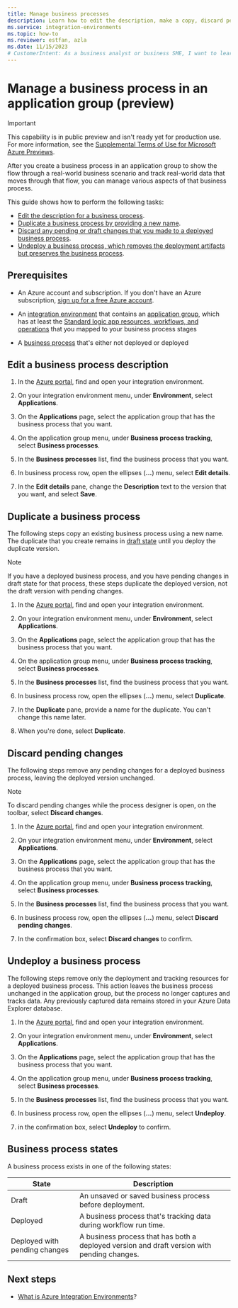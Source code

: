 ```yaml
---
title: Manage business processes
description: Learn how to edit the description, make a copy, discard pending changes, or delete the deployment for a business process in an application group.
ms.service: integration-environments
ms.topic: how-to
ms.reviewer: estfan, azla
ms.date: 11/15/2023
# CustomerIntent: As a business analyst or business SME, I want to learn ways to manage an existing business process, for example, edit the details, remove a deployed busienss processs, duplicate, or discard pending changes.
---
```


# Manage a business process in an application group (preview)

> [!IMPORTANT]
>
> This capability is in public preview and isn't ready yet for production use. For more information, see the 
> [Supplemental Terms of Use for Microsoft Azure Previews](https://azure.microsoft.com/support/legal/preview-supplemental-terms/).

After you create a business process in an application group to show the flow through a real-world business scenario and track real-world data that moves through that flow, you can manage various aspects of that business process.

This guide shows how to perform the following tasks:

- [Edit the description for a business process](#edit-description).
- [Duplicate a business process by providing a new name](#copy-business-process).
- [Discard any pending or draft changes that you made to a deployed business process](#discard-pending-changes).
- [Undeploy a business process, which removes the deployment artifacts but preserves the business process](#undeploy-process).

## Prerequisites

- An Azure account and subscription. If you don't have an Azure subscription, [sign up for a free Azure account](https://azure.microsoft.com/free/?WT.mc_id=A261C142F).

- An [integration environment](create-integration-environment.md) that contains an [application group](create-application-group.md), which has at least the [Standard logic app resources, workflows, and operations](../logic-apps/create-single-tenant-workflows-azure-portal.md) that you mapped to your business process stages

- A [business process](create-business-process.md) that's either not deployed or deployed

<a name="edit-description"></a>

## Edit a business process description

1. In the [Azure portal](https://portal.azure.com), find and open your integration environment.

1. On your integration environment menu, under **Environment**, select **Applications**.

1. On the **Applications** page, select the application group that has the business process that you want.

1. On the application group menu, under **Business process tracking**, select **Business processes**.

1. In the **Business processes** list, find the business process that you want.

1. In business process row, open the ellipses (**...**) menu, select **Edit details**.

1. In the **Edit details** pane, change the **Description** text to the version that you want, and select **Save**.

<a name="copy-business-process"></a>

## Duplicate a business process

The following steps copy an existing business process using a new name. The duplicate that you create remains in [draft state](#process-states) until you deploy the duplicate version.

> [!NOTE]
>
> If you have a deployed business process, and you have pending changes in draft state for that 
> process, these steps duplicate the deployed version, not the draft version with pending changes.

1. In the [Azure portal](https://portal.azure.com), find and open your integration environment.

1. On your integration environment menu, under **Environment**, select **Applications**.

1. On the **Applications** page, select the application group that has the business process that you want.

1. On the application group menu, under **Business process tracking**, select **Business processes**.

1. In the **Business processes** list, find the business process that you want.

1. In business process row, open the ellipses (**...**) menu, select **Duplicate**.

1. In the **Duplicate** pane, provide a name for the duplicate. You can't change this name later.

1. When you're done, select **Duplicate**.

<a name="discard-pending-changes"></a>

## Discard pending changes

The following steps remove any pending changes for a deployed business process, leaving the deployed version unchanged.

> [!NOTE]
>
> To discard pending changes while the process designer is open, on the toolbar, select **Discard changes**.

1. In the [Azure portal](https://portal.azure.com), find and open your integration environment.

1. On your integration environment menu, under **Environment**, select **Applications**.

1. On the **Applications** page, select the application group that has the business process that you want.

1. On the application group menu, under **Business process tracking**, select **Business processes**.

1. In the **Business processes** list, find the business process that you want.

1. In business process row, open the ellipses (**...**) menu, select **Discard pending changes**.

1. In the confirmation box, select **Discard changes** to confirm.

<a name="undeploy-process"></a>

## Undeploy a business process

The following steps remove only the deployment and tracking resources for a deployed business process. This action leaves the business process unchanged in the application group, but the process no longer captures and tracks data. Any previously captured data remains stored in your Azure Data Explorer database.

1. In the [Azure portal](https://portal.azure.com), find and open your integration environment.

1. On your integration environment menu, under **Environment**, select **Applications**.

1. On the **Applications** page, select the application group that has the business process that you want.

1. On the application group menu, under **Business process tracking**, select **Business processes**.

1. In the **Business processes** list, find the business process that you want.

1. In business process row, open the ellipses (**...**) menu, select **Undeploy**.

1. in the confirmation box, select **Undeploy** to confirm.

<a name="process-states"></a>

## Business process states

A business process exists in one of the following states:

| State | Description |
|------|-------------|
| Draft | An unsaved or saved business process before deployment. |
| Deployed | A business process that's tracking data during workflow run time. |
| Deployed with pending changes | A business process that has both a deployed version and draft version with pending changes. |

## Next steps

- [What is Azure Integration Environments](overview.md)?
